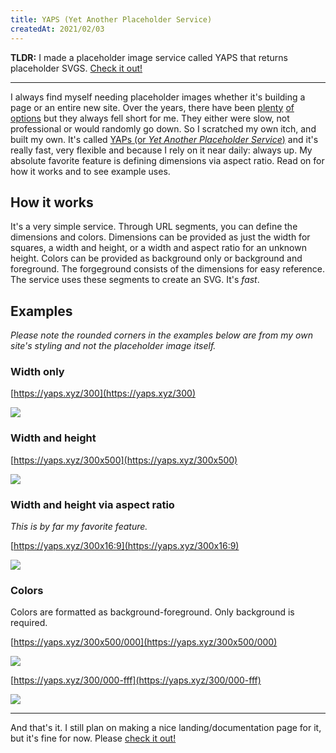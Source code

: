 ```yaml
---
title: YAPS (Yet Another Placeholder Service)
createdAt: 2021/02/03
---
```

**TLDR:** I made a placeholder image service called YAPS that returns placeholder SVGS. [Check it out!](https://yaps.xyz)

***

I always find myself needing placeholder images whether it's building a page or an entire new site. Over the years, there have been [plenty](https://placeholder.com) [of](https://placekitten.com) [options](https://satyr.dev) but they always fell short for me. They either were slow, not professional or would randomly go down. So I scratched my own itch, and built my own. It's called [YAPs (or *Yet Another Placeholder Service*)](https://yaps.xyz) and it's really fast, very flexible and because I rely on it near daily: always up. My absolute favorite feature is defining dimensions via aspect ratio. Read on for how it works and to see example uses.

## How it works
It's a very simple service. Through URL segments, you can define the dimensions and colors. Dimensions can be provided as just the width for squares, a width and height, or a width and aspect ratio for an unknown height. Colors can be provided as background only or background and foreground. The forgeground consists of the dimensions for easy reference. The service uses these segments to create an SVG. It's *fast*.

## Examples
*Please note the rounded corners in the examples below are from my own site's styling and not the placeholder image itself.*

### Width only
[https://yaps.xyz/300](https://yaps.xyz/300)

![](https://yaps.xyz/300)

### Width and height

[https://yaps.xyz/300x500](https://yaps.xyz/300x500)

![](https://yaps.xyz/300x500)

### Width and height via aspect ratio
*This is by far my favorite feature.*

[https://yaps.xyz/300x16:9](https://yaps.xyz/300x16:9)

![](https://yaps.xyz/300x1:1)

### Colors
Colors are formatted as background-foreground. Only background is required.

[https://yaps.xyz/300x500/000](https://yaps.xyz/300x500/000)

![](https://yaps.xyz/300x500/000)

[https://yaps.xyz/300/000-fff](https://yaps.xyz/300/000-fff)

![](https://yaps.xyz/300/000-fff)

***

And that's it. I still plan on making a nice landing/documentation page for it, but it's fine for now. Please [check it out!](https://yaps.xyz)
